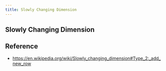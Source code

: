 ```yaml
---
title: Slowly Changing Dimension
---
```


## Slowly Changing Dimension


## Reference
- https://en.wikipedia.org/wiki/Slowly_changing_dimension#Type_2:_add_new_row
